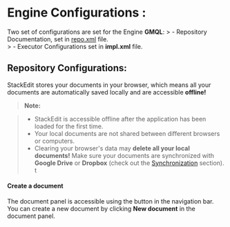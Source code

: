 
Engine Configurations :
===================

Two set of configurations are set for the Engine **GMQL**:
	> - Repository Documentation, set in <i class="icon-cog"></i> [repo.xml](GMQL-Repository/src/main/resources/GMQL.conf) file.  
	> - Executor Configurations  set in <i class="icon-cog"></i> **impl.xml** file. 

Repository Configurations: 
-------------------------------------

StackEdit stores your documents in your browser, which means all your documents are automatically saved locally and are accessible **offline!**

> **Note:**

> - StackEdit is accessible offline after the application has been loaded for the first time.
> - Your local documents are not shared between different browsers or computers.
> - Clearing your browser's data may **delete all your local documents!** Make sure your documents are synchronized with **Google Drive** or **Dropbox** (check out the [<i class="icon-refresh"></i> Synchronization](#synchronization) section).
t
#### <i class="icon-file"></i> Create a document

The document panel is accessible using the <i class="icon-folder-open"></i> button in the navigation bar. You can create a new document by clicking <i class="icon-file"></i> **New document** in the document panel.
